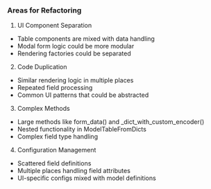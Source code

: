 ### Areas for Refactoring

1. UI Component Separation
- Table components are mixed with data handling
- Modal form logic could be more modular
- Rendering factories could be separated

2. Code Duplication
- Similar rendering logic in multiple places
- Repeated field processing
- Common UI patterns that could be abstracted

3. Complex Methods
- Large methods like form_data() and _dict_with_custom_encoder()
- Nested functionality in ModelTableFromDicts
- Complex field type handling

4. Configuration Management
- Scattered field definitions
- Multiple places handling field attributes
- UI-specific configs mixed with model definitions